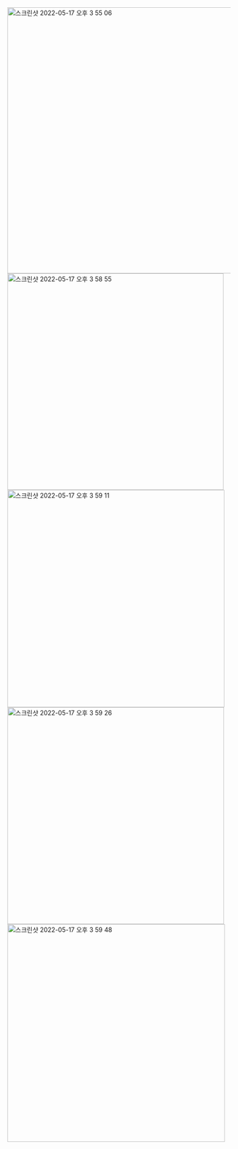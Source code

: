 <img width="600" alt="스크린샷 2022-05-17 오후 3 55 06" src="https://user-images.githubusercontent.com/95270655/168748123-45632481-76c6-4dfb-b12f-253fdb7d47c1.png">

<img width="488" alt="스크린샷 2022-05-17 오후 3 58 55" src="https://user-images.githubusercontent.com/95270655/168748786-100bfde4-c8fb-42f9-981c-03727c1055ac.png">

<img width="490" alt="스크린샷 2022-05-17 오후 3 59 11" src="https://user-images.githubusercontent.com/95270655/168748827-00ff3cb2-ce29-4790-a189-106190b3bee1.png">

<img width="489" alt="스크린샷 2022-05-17 오후 3 59 26" src="https://user-images.githubusercontent.com/95270655/168748865-d452d2b5-fe97-4b61-99f5-cd182bd6025b.png">

<img width="491" alt="스크린샷 2022-05-17 오후 3 59 48" src="https://user-images.githubusercontent.com/95270655/168748946-9b22797a-68c6-4bc2-9ac6-dd2808091909.png">
